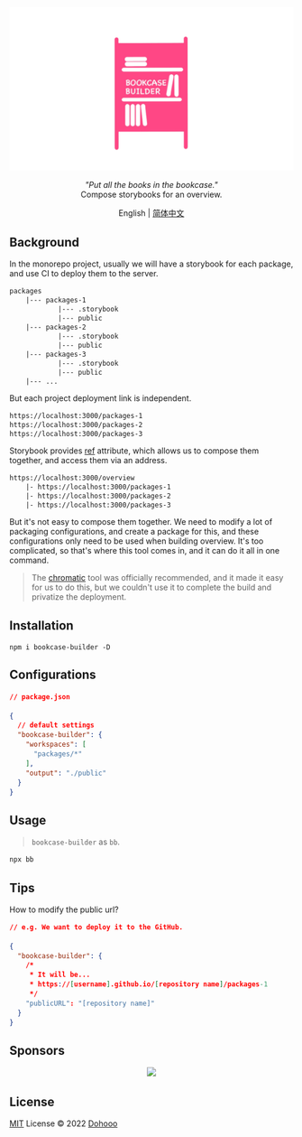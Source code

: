 ![logo](./assets/cover.png)

<p align="center">
<em>"Put all the books in the bookcase."</em>
<br/>
Compose storybooks for an overview.
</p>

<p align="center">
English | <a href="./README.zh-CN.md">简体中文</a>
</p>

## Background
In the monorepo project, usually we will have a storybook for each package, and use CI to deploy them to the server.

```
packages
    |--- packages-1
            |--- .storybook
            |--- public
    |--- packages-2
            |--- .storybook
            |--- public
    |--- packages-3
            |--- .storybook
            |--- public
    |--- ...
```

But each project deployment link is independent.
```
https://localhost:3000/packages-1
https://localhost:3000/packages-2
https://localhost:3000/packages-3
```

Storybook provides [ref](https://storybook.js.org/docs/react/sharing/storybook-composition) attribute, which allows us to compose them together, and access them via an address.
```
https://localhost:3000/overview
    |- https://localhost:3000/packages-1
    |- https://localhost:3000/packages-2
    |- https://localhost:3000/packages-3
```
But it's not easy to compose them together. We need to modify a lot of packaging configurations, and create a package for this, and these configurations only need to be used when building overview. It's too complicated, so that's where this tool comes in, and it can do it all in one command.
> The [chromatic](https://www.chromatic.com) tool was officially recommended, and it made it easy for us to do this, but we couldn't use it to complete the build and privatize the deployment.

## Installation
```shell
npm i bookcase-builder -D
```

## Configurations

```json
// package.json

{
  // default settings
  "bookcase-builder": {
    "workspaces": [
      "packages/*"
    ],
    "output": "./public"
  }
}
```
## Usage
> `bookcase-builder` as `bb`.

```bash
npx bb
```

## Tips

How to modify the public url?  
```json
// e.g. We want to deploy it to the GitHub.

{
  "bookcase-builder": {
    /*
     * It will be...
     * https://[username].github.io/[repository name]/packages-1
     */
    "publicURL": "[repository name]"
  }
}
```

## Sponsors

<p align="center">
  <img src='https://github.com/dohooo/sponsors/blob/master/sponsors.png?raw=true'/>
</p>

## License

[MIT](./LICENSE) License © 2022 [Dohooo](https://github.com/dohooo)
